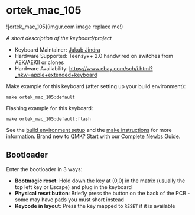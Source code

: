 # ortek_mac_105

![ortek_mac_105](imgur.com image replace me!)

*A short description of the keyboard/project*

* Keyboard Maintainer: [Jakub Jindra](https://github.com/jindraj)
* Hardware Supported: Teensy++ 2.0 handwired on switches from AEK/AEKII or clones
* Hardware Availability: https://www.ebay.com/sch/i.html?_nkw=apple+extended+keyboard

Make example for this keyboard (after setting up your build environment):

    make ortek_mac_105:default

Flashing example for this keyboard:

    make ortek_mac_105:default:flash

See the [build environment setup](https://docs.qmk.fm/#/getting_started_build_tools) and the [make instructions](https://docs.qmk.fm/#/getting_started_make_guide) for more information. Brand new to QMK? Start with our [Complete Newbs Guide](https://docs.qmk.fm/#/newbs).

## Bootloader

Enter the bootloader in 3 ways:

* **Bootmagic reset**: Hold down the key at (0,0) in the matrix (usually the top left key or Escape) and plug in the keyboard
* **Physical reset button**: Briefly press the button on the back of the PCB - some may have pads you must short instead
* **Keycode in layout**: Press the key mapped to `RESET` if it is available
